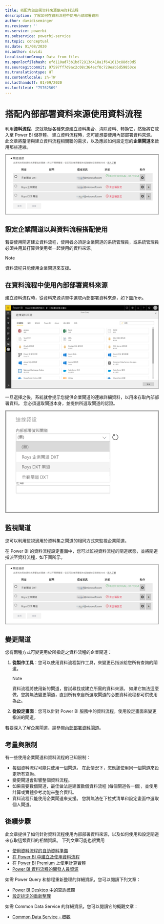 ```yaml
---
title: 搭配內部部署資料來源使用資料流程
description: 了解如何在資料流程中使用內部部署資料
author: davidiseminger
ms.reviewer: ''
ms.service: powerbi
ms.subservice: powerbi-service
ms.topic: conceptual
ms.date: 01/08/2020
ms.author: davidi
LocalizationGroup: Data from files
ms.openlocfilehash: efd110ad73b1bd72813d418a1f641613c88dc0d5
ms.sourcegitcommit: 97597ff7d9ac2c08c364ecf0c729eab5d59850ce
ms.translationtype: HT
ms.contentlocale: zh-TW
ms.lasthandoff: 01/09/2020
ms.locfileid: "75762569"
---
```

# <a name="using-dataflows-with-on-premises-data-sources"></a>搭配內部部署資料來源使用資料流程

利用**資料流程**，您就能從各種來源建立資料集合、清除資料、轉換它，然後將它載入至 Power BI 儲存體。 建立資料流程時，您可能想要使用內部部署資料來源。 此文章將釐清與建立資料流程相關聯的需求，以及應該如何設定您的**企業閘道**來啟用那些連線。

![資料流程和閘道](media/service-dataflows-onpremises-gateways/onpremises-gateways_01.png)

## <a name="configuring-an-enterprise-gateway-for-use-with-dataflows"></a>設定企業閘道以與資料流程搭配使用

若要使用閘道建立資料流程，使用者必須是企業閘道的系統管理員，或系統管理員必須共用其打算與使用者一起使用的資料來源。 


> [!NOTE]
> 資料流程只能使用企業閘道來支援。

## <a name="using-an-on-premises-data-source-in-a-dataflow"></a>在資料流程中使用內部部署資料來源

建立資料流程時，從資料來源清單中選取內部部署資料來源，如下圖所示。

![選擇內部部署資料來源](media/service-dataflows-onpremises-gateways/onpremises-gateways_02a.png)

一旦選擇之後，系統就會提示您提供企業閘道的連線詳細資料，以用來存取內部部署資料。 您必須選取閘道本身，並提供所選取閘道的認證。

![提供連線詳細資料](media/service-dataflows-onpremises-gateways/onpremises-gateways_03.png)

## <a name="monitoring-your-gateway"></a>監視閘道

您可以利用監視適用於資料集之閘道的相同方式來監視企業閘道。

在 Power BI 的資料流程設定畫面中，您可以監視資料流程的閘道狀態，並將閘道指派至資料流程，如下圖所示。

![監視閘道](media/service-dataflows-onpremises-gateways/onpremises-gateways_01.png)

## <a name="changing-a-gateway"></a>變更閘道

您有兩種方式可變更用於所指定之資料流程的企業閘道：

1. **從製作工具**：您可以使用資料流程製作工具，來變更已指派給您所有查詢的閘道。

    > [!NOTE]
    > 資料流程將使用新的閘道，嘗試尋找或建立所需的資料來源。 如果它無法這麼做，您將無法變更閘道，直到所有來自所選取閘道的必要資料流程都可供使用為止。

2. **從設定畫面**：您可以針對 Power BI 服務中的資料流程，使用設定畫面來變更指派的閘道。

若要深入了解企業閘道，請參閱[內部部署資料閘道](service-gateway-onprem.md)。

## <a name="considerations-and-limitations"></a>考量與限制

有一些使用企業閘道和資料流程的已知限制：

* 每個資料流程可能只使用一個閘道。 在此情況下，您應該使用同一個閘道來設定所有查詢。
* 變更閘道會影響整個資料流程。
* 如果需要數個閘道，最佳做法是建置數個資料流程 (每個閘道各一個)，並使用計算或實體參考功能來整合資料。
* 資料流程只能使用企業閘道來支援。 您將無法在下拉式清單和設定畫面中選取個人閘道。


## <a name="next-steps"></a>後續步驟

此文章提供了如何針對資料流程使用內部部署資料來源，以及如何使用和設定閘道來存取這類資料的相關資訊。 下列文章可能也很實用

* [使用資料流程的自助資料準備](service-dataflows-overview.md)
* [在 Power BI 中建立及使用資料流程](service-dataflows-create-use.md)
* [在 Power BI Premium 上使用計算實體](service-dataflows-computed-entities-premium.md)
* [Power BI 資料流程的開發人員資源](service-dataflows-developer-resources.md)

如需 Power Query 和排程重新整理的詳細資訊，您可以閱讀下列文章：
* [Power BI Desktop 中的查詢概觀](desktop-query-overview.md)
* [設定排定的重新整理](refresh-scheduled-refresh.md)

如需 Common Data Service 的詳細資訊，您可以閱讀它的概觀文章：
* [Common Data Service - 概觀](https://docs.microsoft.com/powerapps/common-data-model/overview)

